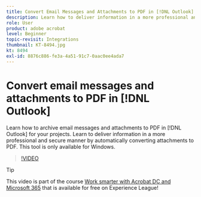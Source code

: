 ```yaml
---
title: Convert Email Messages and Attachments to PDF in [!DNL Outlook]
description: Learn how to deliver information in a more professional and secure manner inside of [!DNL Outlook]
role: User
product: adobe acrobat
level: Beginner
topic-revisit: Integrations
thumbnail: KT-8494.jpg
kt: 8494
exl-id: 8876c886-fe3a-4a51-91c7-0aac0ee4ada7
---
```

# Convert email messages and attachments to PDF in [!DNL Outlook]

Learn how to archive email messages and attachments to PDF in [!DNL Outlook] for your projects. Learn to deliver information in a more professional and secure manner by automatically converting attachments to PDF. This tool is only available for Windows.

>[!VIDEO](https://video.tv.adobe.com/v/336859?hidetitle=true)

>[!TIP]
>
>This video is part of the course [Work smarter with Acrobat DC and Microsoft 365](https://experienceleague.adobe.com/?recommended=Acrobat-U-1-2021.microsoft365) that is available for free on Experience League!
